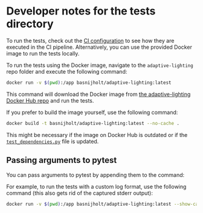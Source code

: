# Developer notes for the tests directory

To run the tests, check out the [CI configuration](../.github/workflows/pytest.yml) to see how they are executed in the CI pipeline.
Alternatively, you can use the provided Docker image to run the tests locally.

To run the tests using the Docker image, navigate to the `adaptive-lighting` repo folder and execute the following command:

```bash
docker run -v $(pwd):/app basnijholt/adaptive-lighting:latest
```

This command will download the Docker image from [the adaptive-lighting Docker Hub repo](https://hub.docker.com/r/basnijholt/adaptive-lighting) and run the tests.

If you prefer to build the image yourself, use the following command:

```bash
docker build -t basnijholt/adaptive-lighting:latest --no-cache .
```

This might be necessary if the image on Docker Hub is outdated or if the [`test_dependencies.py`](../test_dependencies.py) file is updated.

## Passing arguments to pytest

You can pass arguments to pytest by appending them to the command:

For example, to run the tests with a custom log format, use the following command (this also gets rid of the captured stderr output):

```bash
docker run -v $(pwd):/app basnijholt/adaptive-lighting:latest --show-capture=log --log-format="%(asctime)s %(levelname)-8s %(name)s:%(filename)s:%(lineno)s %(message)s" --log-date-format="%H:%M:%S" tests/components/adaptive_lighting/
```
